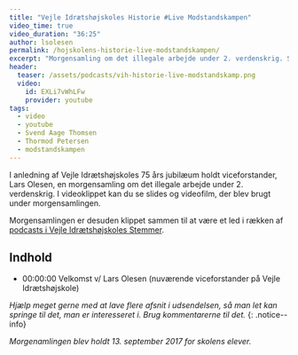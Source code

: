 ```yaml
---
title: "Vejle Idrætshøjskoles Historie #Live Modstandskampen"
video_time: true
video_duration: "36:25"
author: lsolesen
permalink: /hojskolens-historie-live-modstandskampen/
excerpt: "Morgensamling om det illegale arbejde under 2. verdenskrig. Se bl.a. nogle klip skolens grundlægger, Svend Aage Thomsen, har filmet under krigen."
header:
  teaser: /assets/podcasts/vih-historie-live-modstandskamp.png
  video:
    id: EXLi7vWhLFw
    provider: youtube
tags:
  - video
  - youtube
  - Svend Aage Thomsen
  - Thormod Petersen
  - modstandskampen
---
```


I anledning af Vejle Idrætshøjskoles 75 års jubilæum holdt viceforstander, Lars Olesen, en morgensamling om det illegale arbejde under 2. verdenskrig. I videoklippet kan du se slides og videofilm, der blev brugt under morgensamlingen.

Morgensamlingen er desuden klippet sammen til at være et led i rækken af [podcasts i Vejle Idrætshøjskoles Stemmer](/podcast/modstandskampen/).

## Indhold

- 00:00:00 Velkomst v/ Lars Olesen (nuværende viceforstander på Vejle Idrætshøjskole)

_Hjælp meget gerne med at lave flere afsnit i udsendelsen, så man let kan springe til det, man er interesseret i. Brug kommentarerne til det._
{: .notice--info}

_Morgenamlingen blev holdt 13. september 2017 for skolens elever._
